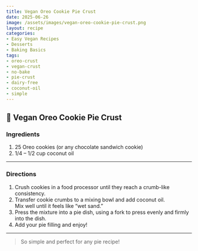 ```yaml
---
title: Vegan Oreo Cookie Pie Crust
date: 2025-06-26
image: /assets/images/vegan-oreo-cookie-pie-crust.png
layout: recipe
categories:
- Easy Vegan Recipes
- Desserts
- Baking Basics
tags:
- oreo-crust
- vegan-crust
- no-bake
- pie-crust
- dairy-free
- coconut-oil
- simple
---
```


## 🥧 Vegan Oreo Cookie Pie Crust


### Ingredients

1. 25 Oreo cookies (or any chocolate sandwich cookie)  
2. 1/4 – 1/2 cup coconut oil  

---

### Directions

1. Crush cookies in a food processor until they reach a crumb-like consistency.  
2. Transfer cookie crumbs to a mixing bowl and add coconut oil.  
   Mix well until it feels like “wet sand.”  
3. Press the mixture into a pie dish, using a fork to press evenly and firmly into the dish.  
4. Add your pie filling and enjoy!

---

> So simple and perfect for any pie recipe!



